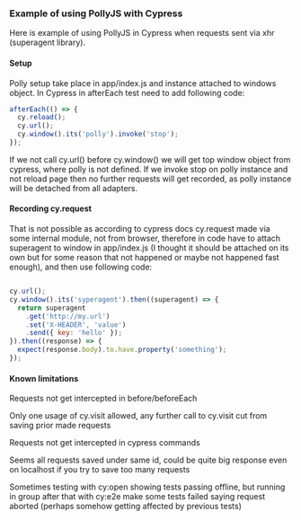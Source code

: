 ### Example of using PollyJS with Cypress

Here is example of using PollyJS in Cypress when requests
sent via xhr (superagent library).

#### Setup

Polly setup take place in app/index.js and instance attached
to windows object. In Cypress in afterEach test need to add
following code:

```javascript
afterEach(() => {
  cy.reload();
  cy.url();
  cy.window().its('polly').invoke('stop');
});
```
If we not call cy.url() before cy.window() we will get top
window object from cypress, where polly is not defined.
If we invoke stop on polly instance and not reload page
then no further requests will get recorded, as polly instance
will be detached from all adapters.

#### Recording cy.request

That is not possible as according to cypress docs cy.request
made via some internal module, not from browser, therefore in
code have to attach superagent to window in app/index.js (I thought
it should be attached on its own but for some reason that not happened
or maybe not happened fast enough), and then use following code:

```javascript

cy.url();
cy.window().its('syperagent').then((superagent) => {
  return superagent
    .get('http://my.url')
    .set('X-HEADER', 'value')
    .send({ key: 'hello' });
}).then((response) => {
  expect(response.body).to.have.property('something');
});
```


#### Known limitations

Requests not get intercepted in before/beforeEach

Only one usage of cy.visit allowed, any further call to cy.visit cut
from saving prior made requests

Requests not get intercepted in cypress commands

Seems all requests saved under same id, could be quite big response
even on  localhost if you try to save too many requests

Sometimes testing with cy:open showing tests passing offline, but
running in group after that with cy:e2e make some tests failed 
saying request aborted (perhaps somehow getting affected by previous tests)
